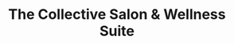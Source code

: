 ---
title: "The Collective Salon & Wellness Suite"
url: /brookfield/the-collective-salon-and-wellness-suite/
shop: massage
---